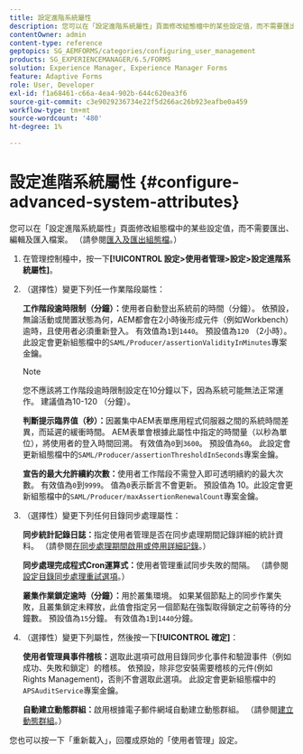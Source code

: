 ```yaml
---
title: 設定進階系統屬性
description: 您可以在「設定進階系統屬性」頁面修改組態檔中的某些設定值，而不需要匯出、編輯及匯入檔案。
contentOwner: admin
content-type: reference
geptopics: SG_AEMFORMS/categories/configuring_user_management
products: SG_EXPERIENCEMANAGER/6.5/FORMS
solution: Experience Manager, Experience Manager Forms
feature: Adaptive Forms
role: User, Developer
exl-id: f1a68461-c66a-4ea4-902b-644c620ea3f6
source-git-commit: c3e9029236734e22f5d266ac26b923eafbe0a459
workflow-type: tm+mt
source-wordcount: '480'
ht-degree: 1%

---
```


# 設定進階系統屬性 {#configure-advanced-system-attributes}

您可以在「設定進階系統屬性」頁面修改組態檔中的某些設定值，而不需要匯出、編輯及匯入檔案。 （請參閱[匯入及匯出組態檔](/help/forms/using/admin-help/importing-exporting-configuration-file.md#importing-and-exporting-the-configuration-file)。）

1. 在管理控制檯中，按一下&#x200B;**[!UICONTROL 設定>使用者管理>設定>設定進階系統屬性]**。
1. （選擇性）變更下列任一作業階段屬性：

   **工作階段逾時限制（分鐘）：**&#x200B;使用者自動登出系統前的時間（分鐘）。 依預設，無論活動或閒置狀態為何，AEM都會在2小時後形成元件（例如Workbench）逾時，且使用者必須重新登入。 有效值為`1`到`1440`。 預設值為`120` （2小時）。 此設定會更新組態檔中的`SAML/Producer/assertionValidityInMinutes`專案金鑰。

   >[!NOTE]
   >
   >您不應該將工作階段逾時限制設定在10分鐘以下，因為系統可能無法正常運作。 建議值為10-120 （分鐘）。

   **判斷提示臨界值（秒）：**&#x200B;因叢集中AEM表單應用程式伺服器之間的系統時間差異，而延遲的緩衝時間。 AEM表單會根據此屬性中指定的時間量（以秒為單位），將使用者的登入時間回溯。 有效值為`0`到`3600`。 預設值為`60`。 此設定會更新組態檔中的`SAML/Producer/assertionThresholdInSeconds`專案金鑰。

   **宣告的最大允許續約次數：**&#x200B;使用者工作階段不需登入即可透明續約的最大次數。 有效值為`0`到`9999`。 值為`0`表示斷言不會更新。 預設值為 10。此設定會更新組態檔中的`SAML/Producer/maxAssertionRenewalCount`專案金鑰。

1. （選擇性）變更下列任何目錄同步處理屬性：

   **同步統計記錄日誌：**&#x200B;指定使用者管理是否在同步處理期間記錄詳細的統計資料。 （請參閱[在同步處理期間啟用或停用詳細記錄](/help/forms/using/admin-help/synchronizing-directories.md#enable-or-disable-detailed-logging-during-synchronization)。）

   **同步處理完成程式Cron運算式：**&#x200B;使用者管理重試同步失敗的間隔。 （請參閱[設定目錄同步處理重試選項](/help/forms/using/admin-help/synchronizing-directories.md#configure-the-directory-synchronization-retry-option)。）

   **叢集作業鎖定逾時（分鐘）：**&#x200B;用於叢集環境。 如果某個節點上的同步作業失敗，且叢集鎖定未釋放，此值會指定另一個節點在強製取得鎖定之前等待的分鐘數。 預設值為`15`分鐘。 有效值為`1`到`1440`分鐘。

1. （選擇性）變更下列屬性，然後按一下&#x200B;**[!UICONTROL 確定]**：

   **使用者管理員事件稽核：**&#x200B;選取此選項可啟用目錄同步化事件和驗證事件（例如成功、失敗和鎖定）的稽核。 依預設，除非您安裝需要稽核的元件(例如Rights Management)，否則不會選取此選項。 此設定會更新組態檔中的`APSAuditService`專案金鑰。

   **自動建立動態群組：**&#x200B;啟用根據電子郵件網域自動建立動態群組。 （請參閱[建立動態群組](/help/forms/using/admin-help/creating-configuring-groups.md#create-a-dynamic-group)。）

您也可以按一下「重新載入」，回覆成原始的「使用者管理」設定。

